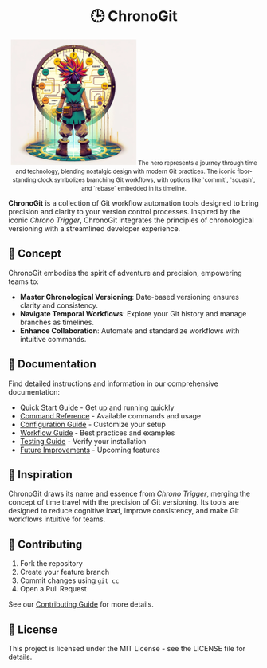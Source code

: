 <div align="center">

# 🕒 ChronoGit

<img src="assets/chronogit-hero.png" alt="ChronoGit Logo" width="50%">  

<small> 
The hero represents a journey through time and technology, blending nostalgic design with modern Git practices. The iconic floor-standing clock symbolizes branching Git workflows, with options like `commit`, `squash`, and `rebase` embedded in its timeline.
</small>

</div>

**ChronoGit** is a collection of Git workflow automation tools designed to bring precision and clarity to your version control processes. Inspired by the iconic *Chrono Trigger*, ChronoGit integrates the principles of chronological versioning with a streamlined developer experience.

## 🚀 Concept

ChronoGit embodies the spirit of adventure and precision, empowering teams to:

- **Master Chronological Versioning**: Date-based versioning ensures clarity and consistency.
- **Navigate Temporal Workflows**: Explore your Git history and manage branches as timelines.
- **Enhance Collaboration**: Automate and standardize workflows with intuitive commands.

## 📂 Documentation

Find detailed instructions and information in our comprehensive documentation:

- [Quick Start Guide](docs/installation/README.md) - Get up and running quickly
- [Command Reference](docs/commands/README.md) - Available commands and usage
- [Configuration Guide](docs/configuration/README.md) - Customize your setup
- [Workflow Guide](docs/workflow/README.md) - Best practices and examples
- [Testing Guide](docs/testing/README.md) - Verify your installation
- [Future Improvements](docs/improvements/README.md) - Upcoming features

## 🌌 Inspiration

ChronoGit draws its name and essence from *Chrono Trigger*, merging the concept of time travel with the precision of Git versioning. Its tools are designed to reduce cognitive load, improve consistency, and make Git workflows intuitive for teams.

## 🤝 Contributing

1. Fork the repository
2. Create your feature branch
3. Commit changes using `git cc`
4. Open a Pull Request

See our [Contributing Guide](docs/workflow/contributing.md) for more details.

## 📄 License

This project is licensed under the MIT License - see the LICENSE file for details.
